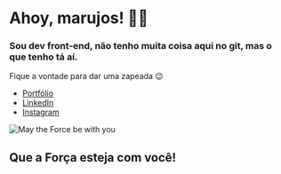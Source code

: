 # Ahoy, marujos! 🏴‍☠  

### Sou dev front-end, não tenho muita coisa aqui no git, mas o que tenho tá aí.

Fique a vontade para dar uma zapeada 😉

* [Portfólio](https://eduruiz333.github.io/)
* [LinkedIn](https://www.linkedin.com/in/eduruiz333/)
* [Instagram](https://www.instagram.com/eduruiz333/)

![May the Force be with you](https://eduruiz333.github.io/assets/img/android-chrome-192x192.png)

## Que a Força esteja com você!

<!--
**eduruiz333/eduruiz333** is a ✨ _special_ ✨ repository because its `README.md` (this file) appears on your GitHub profile.

Here are some ideas to get you started:

- 🔭 I’m currently working on ...
- 🌱 I’m currently learning ...
- 👯 I’m looking to collaborate on ...
- 🤔 I’m looking for help with ...
- 💬 Ask me about ...
- 📫 How to reach me: ...
- 😄 Pronouns: ...
- ⚡ Fun fact: ...
-->
